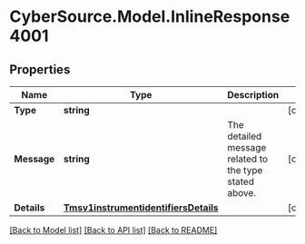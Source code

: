 # CyberSource.Model.InlineResponse4001
## Properties

Name | Type | Description | Notes
------------ | ------------- | ------------- | -------------
**Type** | **string** |  | [optional] 
**Message** | **string** | The detailed message related to the type stated above. | [optional] 
**Details** | [**Tmsv1instrumentidentifiersDetails**](Tmsv1instrumentidentifiersDetails.md) |  | [optional] 

[[Back to Model list]](../README.md#documentation-for-models) [[Back to API list]](../README.md#documentation-for-api-endpoints) [[Back to README]](../README.md)

